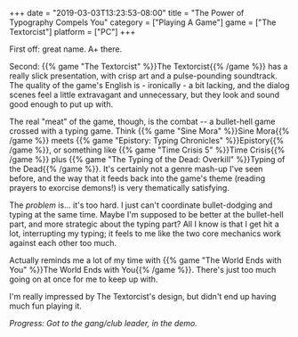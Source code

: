 +++
date = "2019-03-03T13:23:53-08:00"
title = "The Power of Typography Compels You"
category = ["Playing A Game"]
game = ["The Textorcist"]
platform = ["PC"]
+++

First off: great name.  A+ there.

Second: {{% game "The Textorcist" %}}The Textorcist{{% /game %}} has a really slick presentation, with crisp art and a pulse-pounding soundtrack.  The quality of the game's English is - ironically - a bit lacking, and the dialog scenes feel a little extravagant and unnecessary, but they look and sound good enough to put up with.

The real "meat" of the game, though, is the combat -- a bullet-hell game crossed with a typing game.  Think {{% game "Sine Mora" %}}Sine Mora{{% /game %}} meets {{% game "Epistory: Typing Chronicles" %}}Epistory{{% /game %}}, or something like {{% game "Time Crisis 5" %}}Time Crisis{{% /game %}} plus {{% game "The Typing of the Dead: Overkill" %}}Typing of the Dead{{% /game %}}.  It's certainly not a genre mash-up I've seen before, and the way that it feeds back into the game's theme (reading prayers to exorcise demons!) is very thematically satisfying.

The <i>problem</i> is... it's too hard.  I just can't coordinate bullet-dodging and typing at the same time.  Maybe I'm supposed to be better at the bullet-hell part, and more strategic about the typing part?  All I know is that I get hit a lot, interrupting my typing; it feels to me like the two core mechanics work against each other too much.

Actually reminds me a lot of my time with {{% game "The World Ends with You" %}}The World Ends with You{{% /game %}}.  There's just too much going on at once for me to keep up with.

I'm really impressed by The Textorcist's design, but didn't end up having much fun playing it.

<i>Progress: Got to the gang/club leader, in the demo.</i>
